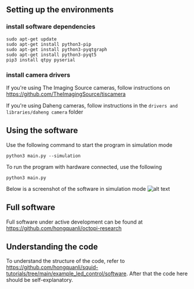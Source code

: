 ## Setting up the environments

### install software dependencies
```
sudo apt-get update
sudo apt-get install python3-pip
sudo apt-get install python3-pyqtgraph
sudo apt-get install python3-pyqt5
pip3 install qtpy pyserial
```
### install camera drivers
If you're using The Imaging Source cameras, follow instructions on https://github.com/TheImagingSource/tiscamera 

If you're using Daheng cameras, follow instructions in the `drivers and libraries/daheng camera` folder

## Using the software
Use the following command to start the program in simulation mode
```
python3 main.py --simulation
```
To run the program with hardware connected, use the following
```
python3 main.py
```
Below is a screenshot of the software in simulation mode
![alt text](https://i.imgur.com/9A46CFu.png)

## Full software
Full software under active development can be found at https://github.com/hongquanli/octopi-research

## Understanding the code
To understand the structure of the code, refer to https://github.com/hongquanli/squid-tutorials/tree/main/example_led_control/software. After that the code here should be self-explanatory. 
